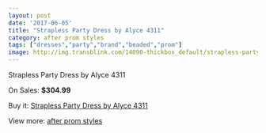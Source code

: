 ```yaml
---
layout: post
date: '2017-06-05'
title: "Strapless Party Dress by Alyce 4311"
category: after prom styles
tags: ["dresses","party","brand","beaded","prom"]
image: http://img.transblink.com/14090-thickbox_default/strapless-party-dress-by-alyce-4311.jpg
---
```

Strapless Party Dress by Alyce 4311

On Sales: **$304.99**
<a href="https://www.transblink.com/en/after-prom-styles/4510-strapless-party-dress-by-alyce-4311.html"><amp-img layout="responsive" width="600" height="600" src="//img.transblink.com/14090-thickbox_default/strapless-party-dress-by-alyce-4311.jpg" alt="Strapless Party Dress by Alyce 4311 0" /></a>
<a href="https://www.transblink.com/en/after-prom-styles/4510-strapless-party-dress-by-alyce-4311.html"><amp-img layout="responsive" width="600" height="600" src="//img.transblink.com/14092-thickbox_default/strapless-party-dress-by-alyce-4311.jpg" alt="Strapless Party Dress by Alyce 4311 1" /></a>
<a href="https://www.transblink.com/en/after-prom-styles/4510-strapless-party-dress-by-alyce-4311.html"><amp-img layout="responsive" width="600" height="600" src="//img.transblink.com/14091-thickbox_default/strapless-party-dress-by-alyce-4311.jpg" alt="Strapless Party Dress by Alyce 4311 2" /></a>

Buy it: [Strapless Party Dress by Alyce 4311](https://www.transblink.com/en/after-prom-styles/4510-strapless-party-dress-by-alyce-4311.html "Strapless Party Dress by Alyce 4311")

View more: [after prom styles](https://www.transblink.com/en/55-after-prom-styles "after prom styles")